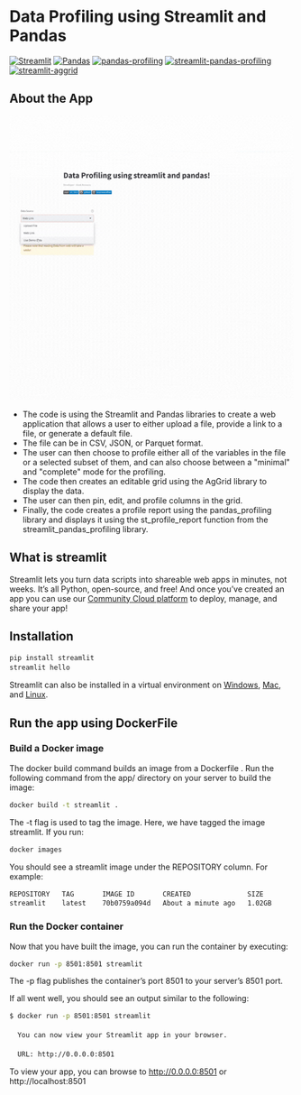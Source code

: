 # Data Profiling using Streamlit and Pandas <br>
[![Streamlit](https://badgen.net/pypi/v/streamlit)](https://pypi.org/project/streamlit/)
[![Pandas](https://badgen.net/pypi/v/pandas)](https://pypi.org/project/pandas/) 
[![pandas-profiling](https://badgen.net/pypi/v/pandas-profiling)](https://pypi.org/project/pandas-profiling/)
[![streamlit-pandas-profiling](https://badgen.net/pypi/v/streamlit-pandas-profiling)](https://pypi.org/project/streamlit-pandas-profiling/)
[![streamlit-aggrid](https://badgen.net/pypi/v/streamlit-aggrid)](https://pypi.org/project/streamlit-aggrid/)

## About the App
![Example of live coding an app in Streamlit|635x380](https://github.com/vivkv07/streamlit-pandas-profiling/blob/main/images/demo.gif?raw=true)

* The code is using the Streamlit and Pandas libraries to create a web application that allows a user to either upload a file, provide a link to a file, or generate a default file. 
* The file can be in CSV, JSON, or Parquet format. 
* The user can then choose to profile either all of the variables in the file or a selected subset of them, and can also choose between a "minimal" and "complete" mode for the profiling.
* The code then creates an editable grid using the AgGrid library to display the data. 
* The user can then pin, edit, and profile columns in the grid. 
* Finally, the code creates a profile report using the pandas_profiling library and displays it using the st_profile_report function from the streamlit_pandas_profiling library.

## What is streamlit 

Streamlit lets you turn data scripts into shareable web apps in minutes, not weeks. It’s all Python, open-source, and free! And once you’ve created an app you can use our [Community Cloud platform](https://streamlit.io/cloud) to deploy, manage, and share your app!

## Installation

```bash
pip install streamlit
streamlit hello
```

Streamlit can also be installed in a virtual environment on [Windows](https://github.com/streamlit/streamlit/wiki/Installing-in-a-virtual-environment#on-windows), [Mac](https://github.com/streamlit/streamlit/wiki/Installing-in-a-virtual-environment#on-mac--linux), and [Linux](https://github.com/streamlit/streamlit/wiki/Installing-in-a-virtual-environment#on-mac--linux).

## Run the app using DockerFile
### Build a Docker image
The docker build command builds an image from a Dockerfile . Run the following command from the app/ directory on your server to build the image:

```bash
docker build -t streamlit .
```

The -t flag is used to tag the image. Here, we have tagged the image streamlit. If you run:

```bash
docker images
```
You should see a streamlit image under the REPOSITORY column. For example:
```bash
REPOSITORY   TAG       IMAGE ID       CREATED              SIZE
streamlit    latest    70b0759a094d   About a minute ago   1.02GB
```

### Run the Docker container
Now that you have built the image, you can run the container by executing:
```bash
docker run -p 8501:8501 streamlit
```
The -p flag publishes the container’s port 8501 to your server’s 8501 port.

If all went well, you should see an output similar to the following:
```bash
$ docker run -p 8501:8501 streamlit
  
  You can now view your Streamlit app in your browser.

  URL: http://0.0.0.0:8501
```
To view your app, you can browse to http://0.0.0.0:8501 or http://localhost:8501

